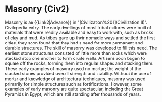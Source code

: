 # Masonry (Civ2)

 Masonry is an {{Link2|Advance}} in "[Civilization%20II](Civilization II)".
Civilopedia entry.
The early dwellings of most tribal cultures were built of materials that were readily available and easy to work with, such as bricks of clay and mud. As tribes gave up their nomadic ways and settled the first cities, they soon found that they had a need for more permanent and durable structures. The skill of masonry was developed to fill this need. The earliest stone structures consisted of little more than rocks which were stacked atop one another to form crude walls. Artisans soon began to square off the rocks, forming them into regular shapes and stacking them. These early examples of masonry used no mortar; the weight of the stacked stones provided overall strength and stability. Without the use of mortar and knowledge of architectural techniques, masonry was used primarily for simple structures such as fortifications. However, some examples of early masonry are quite spectacular, including the Great Pyramids in Egypt, which are still standing after thousands of years.